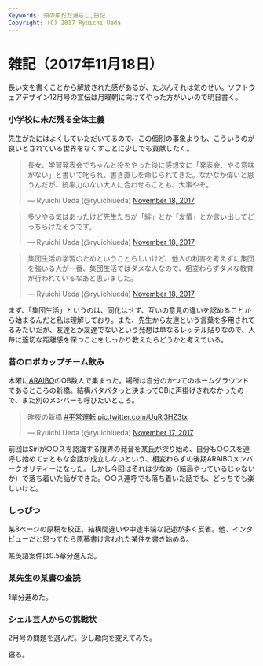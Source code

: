 ```yaml
---
Keywords: 頭の中だだ漏らし,日記
Copyright: (C) 2017 Ryuichi Ueda
---
```


# 雑記（2017年11月18日）

長い文を書くことから解放された感があるが、たぶんそれは気のせい。ソフトウェアデザイン12月号の宣伝は月曜朝に向けてやった方がいいので明日書く。

### 小学校に未だ残る全体主義

先生がたにはよくしていただいてるので、この個別の事象よりも、こういうのが良いとされている世界をなくすことに少しでも貢献したく。

<blockquote class="twitter-tweet"><p lang="ja" dir="ltr">長女、学習発表会でちゃんと役をやった後に感想文に「発表会、やる意味がない」と書いて叱られ、書き直しを命じられてきた。なかなか偉いと思うんだが、統率力のない大人に合わせることも、大事やぞ。</p>&mdash; Ryuichi Ueda (@ryuichiueda) <a href="https://twitter.com/ryuichiueda/status/931806913691402240?ref_src=twsrc%5Etfw">November 18, 2017</a></blockquote> <script async src="https://platform.twitter.com/widgets.js" charset="utf-8"></script>

<blockquote class="twitter-tweet"><p lang="ja" dir="ltr">多少やる気はあったけど先生たちが「絆」とか「友情」とか言い出してどっちらけたそうです。</p>&mdash; Ryuichi Ueda (@ryuichiueda) <a href="https://twitter.com/ryuichiueda/status/931809438712807425?ref_src=twsrc%5Etfw">November 18, 2017</a></blockquote> <script async src="https://platform.twitter.com/widgets.js" charset="utf-8"></script>

<blockquote class="twitter-tweet"><p lang="ja" dir="ltr">集団生活の学習のためということらしいけど、他人の利害を考えずに集団を強いる人が一番、集団生活ではダメな人なので、相変わらずダメな教育が行われているなあと思いました。</p>&mdash; Ryuichi Ueda (@ryuichiueda) <a href="https://twitter.com/ryuichiueda/status/931809817831751680?ref_src=twsrc%5Etfw">November 18, 2017</a></blockquote> <script async src="https://platform.twitter.com/widgets.js" charset="utf-8"></script>

まず、「集団生活」というのは、同化はせず、互いの意見の違いを認めることから始まるんだと私は理解しており。また、先生から友達という言葉を多用されてるみたいだが、友達とか友達でないという発想は単なるレッテル貼りなので、人毎に適切な距離感を保つことをしっかり教えたらどうかと考えている。

### 昔のロボカップチーム飲み

木曜に[ARAIBO](/?page=00851)のOB数人で集まった。場所は自分のかつてのホームグラウンドであるところの新橋。結構バタバタっと決まってOBに声掛けきれなかったので、また別のメンバーも呼びたいところ。


<blockquote class="twitter-tweet"><p lang="ja" dir="ltr">昨夜の新橋 <a href="https://twitter.com/hashtag/%E5%B9%B3%E5%B8%B8%E9%81%8B%E8%BB%A2?src=hash&amp;ref_src=twsrc%5Etfw">#平常運転</a> <a href="https://t.co/UqRj3HZ3tx">pic.twitter.com/UqRj3HZ3tx</a></p>&mdash; Ryuichi Ueda (@ryuichiueda) <a href="https://twitter.com/ryuichiueda/status/931366392229593088?ref_src=twsrc%5Etfw">November 17, 2017</a></blockquote> <script async src="https://platform.twitter.com/widgets.js" charset="utf-8"></script>

前回はSiriが○○スを認識する限界の発音を某氏が探り始め、自分も○○スを連呼し始めてまともな会話が成立しないという、相変わらずの後期ARAIBOメンバークオリティーになった。しかし今回はそれは少なめ（結局やっているじゃないか）で落ち着いた話ができた。○○ス連呼でも落ち着いた話でも、どっちでも楽しいけど。

### しっぴつ

某8ページの原稿を校正。結構間違いや中途半端な記述が多く反省。他、インタビューだと思ってたら原稿書け言われた某件を書き始める。

某英語案件は0.5章分進んだ。

### 某先生の某書の査読

1章分進めた。

### シェル芸人からの挑戦状

2月号の問題を選んだ。少し趣向を変えてみた。


寝る。
